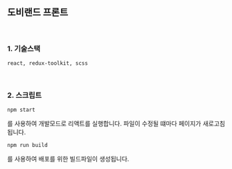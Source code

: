 ## 도비랜드 프론트

<br>

### 1. 기술스택
```plaintext
react, redux-toolkit, scss
```

<br>

### 2. 스크립트


```plaintext
npm start
```
를 사용하여 개발모드로 리액트를 실행합니다. 파일이 수정될 떄마다 페이지가 새로고침됩니다.

```plaintext
npm run build
```
를 사용하여 배포를 위한 빌드파일이 생성됩니다.

<br>